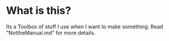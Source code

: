 # What is this?

Its a Toolbox of stuff I use when I want to make something.  Read "NottheManual.md" for more details.